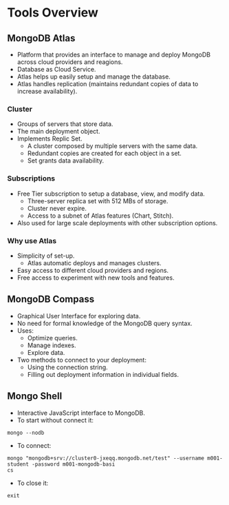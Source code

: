 # Tools Overview

## MongoDB Atlas

- Platform that provides an interface to manage and deploy MongoDB across cloud providers and reagions.
- Database as Cloud Service.
- Atlas helps up easily setup and manage the database.
- Atlas handles replication (maintains redundant copies of data to increase availability).

### Cluster

- Groups of servers that store data.
- The main deployment object.
- Implements Replic Set.
  - A cluster composed by multiple servers with the same data.
  - Redundant copies are created for each object in a set.
  - Set grants data availability.

### Subscriptions

- Free Tier subscription to setup a database, view, and modify data.
  - Three-server replica set with 512 MBs of storage.
  - Cluster never expire.
  - Access to a subnet of Atlas features (Chart, Stitch).
- Also used for large scale deployments with other subscription options.

### Why use Atlas

- Simplicity of set-up.
  - Atlas automatic deploys and manages clusters.
- Easy access to different cloud providers and regions.
- Free access to experiment with new tools and features.

## MongoDB Compass

- Graphical User Interface for exploring data.
- No need for formal knowledge of the MongoDB query syntax.
- Uses:
  - Optimize queries.
  - Manage indexes.
  - Explore data.
- Two methods to connect to your deployment:
  - Using the connection string.
  - Filling out deployment information in individual fields.

## Mongo Shell

- Interactive JavaScript interface to MongoDB.
- To start without connect it:

```shell
mongo --nodb
```

- To connect:

```shell
mongo "mongodb+srv://cluster0-jxeqq.mongodb.net/test" --username m001-student -password m001-mongodb-basi
cs
```

- To close it:

```mongo
exit
```
